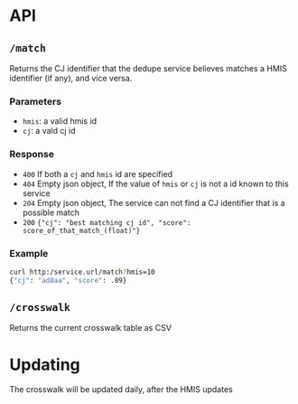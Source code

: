 

# API

## `/match`

Returns the CJ identifier that the dedupe service believes matches a HMIS identifier (if any), and vice versa.

### Parameters
- `hmis`: a valid hmis id
- `cj`: a vald cj id


### Response

- `400` If both a `cj` and `hmis` id are specified 
- `404` Empty json object, If the value of `hmis` or `cj` is not a id known to this service
- `204` Empty json object, The service can not find a CJ identifier that is a possible match
- `200` `{"cj": "best matching cj id", "score": score_of_that_match_(float)"}`

### Example

```bash
curl http:/service.url/match?hmis=10
{"cj": "ad8aa", "score": .89}
```

## `/crosswalk`

Returns the current crosswalk table as CSV

# Updating
The crosswalk will be updated daily, after the HMIS updates
